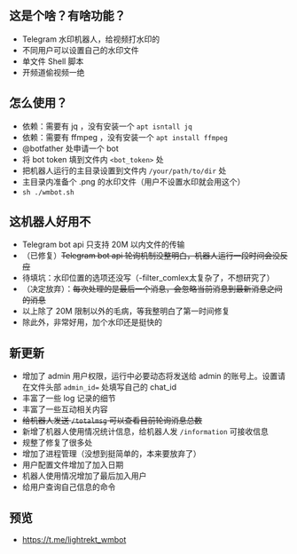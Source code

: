 ## 这是个啥？有啥功能？
- Telegram 水印机器人，给视频打水印的
- 不同用户可以设置自己的水印文件
- 单文件 Shell 脚本
- 开频道偷视频一绝

## 怎么使用？
- 依赖：需要有 jq ，没有安装一个 `apt isntall jq`
- 依赖：需要有 ffmpeg ，没有安装一个 `apt install ffmpeg`
- @botfather 处申请一个 bot
- 将 bot token 填到文件内 `<bot_token>` 处
- 把机器人运行的主目录设置到文件内 `/your/path/to/dir` 处
- 主目录内准备个 .png 的水印文件（用户不设置水印就会用这个）
- `sh ./wmbot.sh`

## 这机器人好用不
- Telegram bot api 只支持 20M 以内文件的传输
- （已修复）~~Telegram bot api 轮询机制没整明白，机器人运行一段时间会没反应~~
- 待填坑：水印位置的选项还没写（-filter_comlex太复杂了，不想研究了）
- （决定放弃）：~~每次处理的是最后一个消息，会忽略当前消息到最新消息之间的消息~~
- 以上除了 20M 限制以外的毛病，等我整明白了第一时间修复
- 除此外，非常好用，加个水印还是挺快的

## 新更新
- 增加了 admin 用户权限，运行中必要动态将发送给 admin 的账号上。设置请在文件头部 `admin_id=` 处填写自己的 chat_id
- 丰富了一些 log 记录的细节
- 丰富了一些互动相关内容
- ~~给机器人发送 `/totalmsg` 可以查看目前轮询消息总数~~
- 新增了机器人使用情况统计信息，给机器人发 `/information` 可接收信息
- 规整了修复了很多处
- 增加了进程管理（没想到挺简单的，本来要放弃了）
- 用户配置文件增加了加入日期
- 机器人使用情况增加了最后加入用户
- 给用户查询自己信息的命令

## 预览
- https://t.me/lightrekt_wmbot

